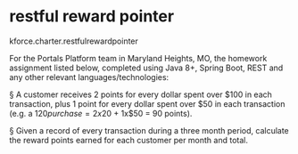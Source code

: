 # restful reward pointer
kforce.charter.restfulrewardpointer

For the Portals Platform team in Maryland Heights, MO, the homework assignment listed below,
completed using Java 8+, Spring Boot, REST and any other relevant languages/technologies:

§  A customer receives 2 points for every dollar spent over $100 in each transaction, plus 1 point for every dollar spent over $50 in each transaction
(e.g. a $120 purchase = 2x$20 + 1x$50 = 90 points).

§  Given a record of every transaction during a three month period, calculate the reward points earned for each customer per month and total.
